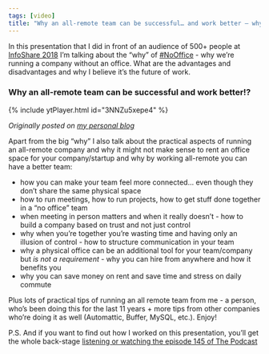 ```yaml
---
tags: [video]
title: "Why an all-remote team can be successful… and work better — why go #NoOffice? (video)"
---
```


In this presentation that I did in front of an audience of 500+ people at [InfoShare 2018](https://Infoshare.pl) I’m talking about the “why” of [#NoOffice](https://sliwinski.com/tag/NoOffice) - why we’re running a company without an office. What are the advantages and disadvantages and why I believe it’s the future of work.

### Why an all-remote team can be successful and work better!?

{% include ytPlayer.html id="3NNZu5xepe4" %}

*Originally posted on [my personal blog](https://sliwinski.com/infoshare)*

<!--More-->

Apart from the big “why” I also talk about the practical aspects of running an all-remote company and why it might not make sense to rent an office space for your company/startup and why by working all-remote you can have a better team:

- how you can make your team feel more connected... even though they don’t share the same physical space
- how to run meetings, how to run projects, how to get stuff done together in a “no office” team
- when meeting in person matters and when it really doesn’t - how to build a company based on trust and not just control
- why when you’re together you’re wasting time and having only an illusion of control - how to structure communication in your team
- why a physical office can be an additional tool for your team/company but *is not a requirement* - why you can hire from anywhere and how it benefits you
- why you can save money on rent and save time and stress on daily commute

Plus lots of practical tips of running an all remote team from me - a person, who’s been doing this for the last 11 years + more tips from other companies who’re doing it as well (Automattic, Buffer, MySQL, etc.). Enjoy!

P.S. And if you want to find out how I worked on this presentation, you’ll get the whole back-stage [listening or watching the episode 145 of The Podcast](https://sliwinski.com/thepodcast-145/)


<!--
2018-06-15-why-an-all-remote-team-can-be-successful-and-work-better-why-go-nooffice-video-a6694138ed1c.md
-->
